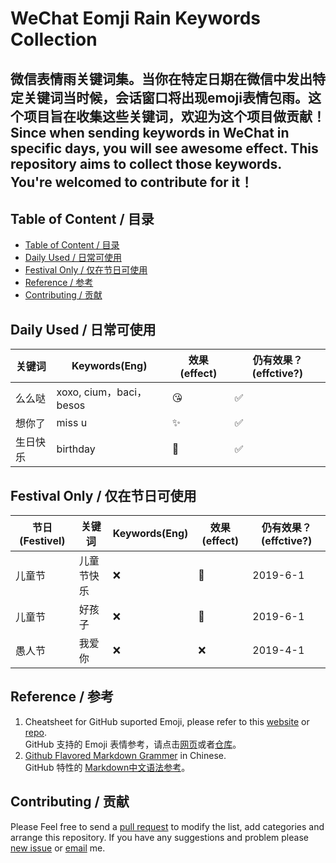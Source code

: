 # WeChat Eomji Rain Keywords Collection <!-- omit in toc -->
 微信表情雨关键词集。当你在特定日期在微信中发出特定关键词当时候，会话窗口将出现emoji表情包雨。这个项目旨在收集这些关键词，欢迎为这个项目做贡献！  
 Since when sending keywords in WeChat in specific days, you will see awesome effect. This repository aims to collect those keywords. You're welcomed to contribute for it！<!-- omit in toc -->
---
## Table of Content / 目录
- [Table of Content / 目录](#table-of-content--%E7%9B%AE%E5%BD%95)
- [Daily Used / 日常可使用](#daily-used--%E6%97%A5%E5%B8%B8%E5%8F%AF%E4%BD%BF%E7%94%A8)
- [Festival Only / 仅在节日可使用](#festival-only--%E4%BB%85%E5%9C%A8%E8%8A%82%E6%97%A5%E5%8F%AF%E4%BD%BF%E7%94%A8)
- [Reference / 参考](#reference--%E5%8F%82%E8%80%83)
- [Contributing / 贡献](#contributing--%E8%B4%A1%E7%8C%AE)
  
## Daily Used / 日常可使用

关键词 | Keywords(Eng) | 效果 (effect) | 仍有效果？(effctive?)|
------|---------------|--------------|---------------------|
么么哒|xoxo, cium，baci，besos|:kissing_heart:|:white_check_mark:|
想你了| miss u |:sparkles:|:white_check_mark:|
生日快乐| birthday| :birthday:|:white_check_mark:|

## Festival Only / 仅在节日可使用

节日 (Festivel) | 关键词 | Keywords(Eng) | 效果 (effect) | 仍有效果？(effctive?)|
---------------|-------|-----------|--------------|-----|
儿童节| 儿童节快乐| :x: | :balloon:|2019-6-1|
儿童节| 好孩子| :x: | :hibiscus:|2019-6-1|
愚人节|我爱你|:x:|:x:|2019-4-1|

## Reference / 参考
1. Cheatsheet for GitHub suported Emoji, please refer to this [website](https://www.webfx.com/tools/emoji-cheat-sheet/) or [repo](https://github.com/guodongxiaren/README/blob/master/emoji.md).  
    GitHub 支持的 Emoji 表情参考，请点击[网页](https://www.webfx.com/tools/emoji-cheat-sheet/)或者[仓库](https://github.com/guodongxiaren/README/blob/master/emoji.md)。
2. [Github Flavored Markdown Grammer](https://github.com/guodongxiaren/README) in Chinese.  
    GitHub 特性的 [Markdown中文语法参考](https://github.com/guodongxiaren/README)。
   
## Contributing / 贡献
Please Feel free to send a [pull request](https://github.com/GideonWeng/WeChat-Eomji-Rain-Keywords-Collection/pulls) to modify the list, add categories and arrange this repository. If you have any suggestions and problem please [new issue](https://github.com/peihaowang/AngryBirds-Processing/issues/new) or [email](cnzxwgy@gmail.com) me.
